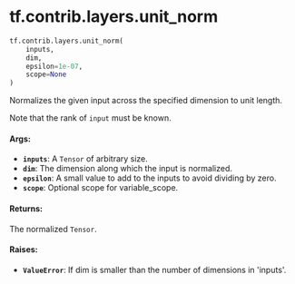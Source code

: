 <div itemscope itemtype="http://developers.google.com/ReferenceObject">
<meta itemprop="name" content="tf.contrib.layers.unit_norm" />
<meta itemprop="path" content="Stable" />
</div>

# tf.contrib.layers.unit_norm

``` python
tf.contrib.layers.unit_norm(
    inputs,
    dim,
    epsilon=1e-07,
    scope=None
)
```

Normalizes the given input across the specified dimension to unit length.

Note that the rank of `input` must be known.

#### Args:

* <b>`inputs`</b>: A `Tensor` of arbitrary size.
* <b>`dim`</b>: The dimension along which the input is normalized.
* <b>`epsilon`</b>: A small value to add to the inputs to avoid dividing by zero.
* <b>`scope`</b>: Optional scope for variable_scope.


#### Returns:

The normalized `Tensor`.


#### Raises:

* <b>`ValueError`</b>: If dim is smaller than the number of dimensions in 'inputs'.
